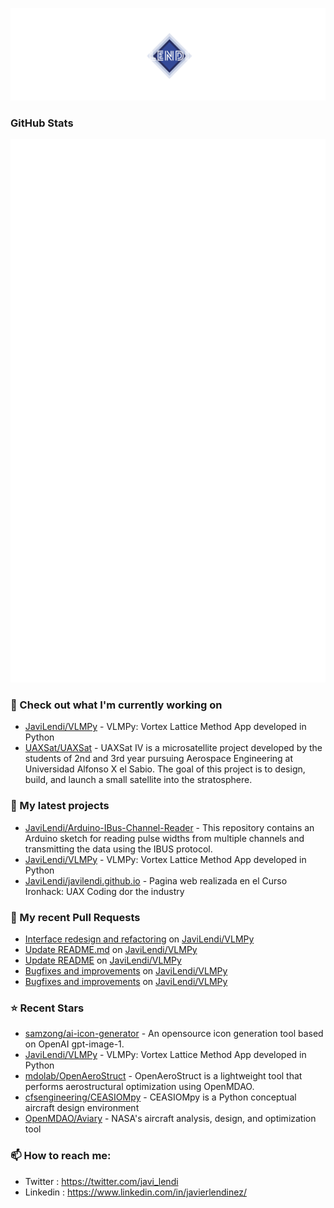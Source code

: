 <p align="center"><img src="https://github.com/JaviLendi/JaviLendi/blob/8b092c87149dd909d30b5835611e526b4a3b976d/logo.png" /></p>

### GitHub Stats

[//]: # "[![CodeTime Badge](https://img.shields.io/endpoint?style=for-the-badge&color=222&url=https%3A%2F%2Fapi.codetime.dev%2Fshield%3Fid%3D25485%26project%3D%26in=0)](https://codetime.dev)"

<p align="left"><img src="https://raw.githubusercontent.com/JaviLendi/JaviLendi/main/github-metrics.svg" /></p>

### 👷 Check out what I'm currently working on

- [JaviLendi/VLMPy](https://github.com/JaviLendi/VLMPy) - VLMPy: Vortex Lattice Method App developed in Python
- [UAXSat/UAXSat](https://github.com/UAXSat/UAXSat) - UAXSat IV is a microsatellite project developed by the students of 2nd and 3rd year pursuing Aerospace Engineering at Universidad Alfonso X el Sabio. The goal of this project is to design, build, and launch a small satellite into the stratosphere.
### 🌱 My latest projects

- [JaviLendi/Arduino-IBus-Channel-Reader](https://github.com/JaviLendi/Arduino-IBus-Channel-Reader) - This repository contains an Arduino sketch for reading pulse widths from multiple channels and transmitting the data using the IBUS protocol. 
- [JaviLendi/VLMPy](https://github.com/JaviLendi/VLMPy) - VLMPy: Vortex Lattice Method App developed in Python
- [JaviLendi/javilendi.github.io](https://github.com/JaviLendi/javilendi.github.io) - Pagina web realizada en el Curso Ironhack: UAX Coding dor the industry
### 🔨 My recent Pull Requests

- [Interface redesign and refactoring](https://github.com/JaviLendi/VLMPy/pull/14) on [JaviLendi/VLMPy](https://github.com/JaviLendi/VLMPy)
- [Update README.md](https://github.com/JaviLendi/VLMPy/pull/13) on [JaviLendi/VLMPy](https://github.com/JaviLendi/VLMPy)
- [Update README](https://github.com/JaviLendi/VLMPy/pull/12) on [JaviLendi/VLMPy](https://github.com/JaviLendi/VLMPy)
- [Bugfixes and improvements](https://github.com/JaviLendi/VLMPy/pull/11) on [JaviLendi/VLMPy](https://github.com/JaviLendi/VLMPy)
- [Bugfixes and improvements](https://github.com/JaviLendi/VLMPy/pull/10) on [JaviLendi/VLMPy](https://github.com/JaviLendi/VLMPy)
### ⭐ Recent Stars

- [samzong/ai-icon-generator](https://github.com/samzong/ai-icon-generator) - An opensource icon generation tool based on OpenAI gpt-image-1.
- [JaviLendi/VLMPy](https://github.com/JaviLendi/VLMPy) - VLMPy: Vortex Lattice Method App developed in Python
- [mdolab/OpenAeroStruct](https://github.com/mdolab/OpenAeroStruct) - OpenAeroStruct is a lightweight tool that performs aerostructural optimization using OpenMDAO.
- [cfsengineering/CEASIOMpy](https://github.com/cfsengineering/CEASIOMpy) - CEASIOMpy is a Python conceptual aircraft design environment
- [OpenMDAO/Aviary](https://github.com/OpenMDAO/Aviary) - NASA&#39;s aircraft analysis, design, and optimization tool
### 📫 How to reach me:
  - Twitter   : <https://twitter.com/javi_lendi>
  - Linkedin   : <https://www.linkedin.com/in/javierlendinez/>
